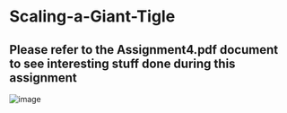 # Scaling-a-Giant-Tigle
## Please refer to the Assignment4.pdf document to see interesting stuff done during this assignment

![image](https://user-images.githubusercontent.com/60125602/119722760-a923ac00-be3a-11eb-8e74-029a134fd962.png)
